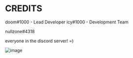 # CREDITS
doom#1000 - Lead Developer
icy#1000 - Development Team

nullzone#4318

everyone in the discord server! =)

![image](https://cdn.discordapp.com/attachments/973860716413083690/988303136500350976/SnowbankScripts.png)

